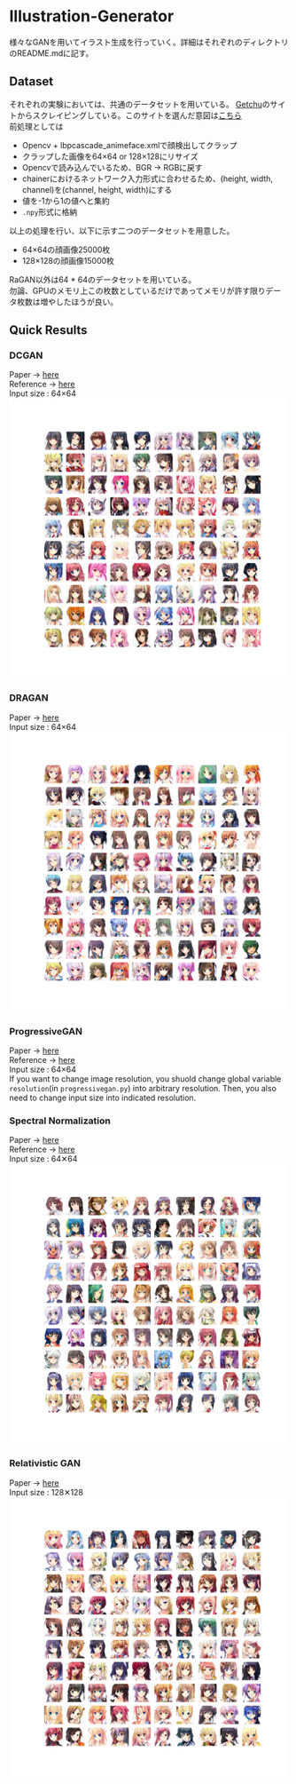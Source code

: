 # Illustration-Generator

様々なGANを用いてイラスト生成を行っていく。詳細はそれぞれのディレクトリのREADME.mdに記す。

## Dataset
それぞれの実験においては、共通のデータセットを用いている。
[Getchu](http://www.getchu.com/)のサイトからスクレイピングしている。このサイトを選んだ意図は[こちら](https://medium.com/@crosssceneofwindff/gan%E3%82%92%E7%94%A8%E3%81%84%E3%81%9F%E3%82%A4%E3%83%A9%E3%82%B9%E3%83%88%E7%94%9F%E6%88%90%E3%81%AE%E3%83%87%E3%83%BC%E3%82%BF%E3%82%BB%E3%83%83%E3%83%88-f2a9171e7ec5)  
前処理としては
- Opencv + lbpcascade_animeface.xmlで顔検出してクラップ
- クラップした画像を64×64 or 128×128にリサイズ
- Opencvで読み込んでいるため、BGR -> RGBに戻す
- chainerにおけるネットワーク入力形式に合わせるため、(height, width, channel)を(channel, height, width)にする
- 値を-1から1の値へと集約
- `.npy`形式に格納

以上の処理を行い、以下に示す二つのデータセットを用意した。
- 64×64の顔画像25000枚
- 128×128の顔画像15000枚

RaGAN以外は64 * 64のデータセットを用いている。  
勿論、GPUのメモリ上この枚数としているだけであってメモリが許す限りデータ枚数は増やしたほうが良い。

## Quick Results
### DCGAN  
Paper -> [here](https://arxiv.org/abs/1511.06434 "here")  
Reference -> [here](https://github.com/mattya/chainer-DCGAN/blob/master/DCGAN.py "here")  
Input size : 64×64  
![DCGAN](./DCGAN/result.png)

### DRAGAN  
Paper -> [here](https://arxiv.org/abs/1705.07215 "here")  
Input size : 64×64
![DRAGAN](./DRAGAN/result.png)

### ProgressiveGAN  
Paper -> [here](https://arxiv.org/abs/1710.10196 "here")  
Reference -> [here](https://github.com/pfnet-research/chainer-gan-lib/blob/master/progressive "here")  
Input size : 64×64  
If you want to change image resolution, you shuold change global variable `resolution`(in `progressivegan.py`) into arbitrary resolution. Then, you also need to change input size into indicated resolution.

### Spectral Normalization
Paper -> [here](https://openreview.net/pdf?id=B1QRgziT- "here")  
Reference -> [here](https://github.com/pfnet-research/chainer-gan-lib "here")  
Input size : 64✕64  
![spectral_normalization](./spectral_normalization/result.png)

### Relativistic GAN
Paper -> [here](https://arxiv.org/pdf/1807.00734.pdf "here")  
Input size : 128✕128  
![RaGAN](./RaGAN/result.png)
